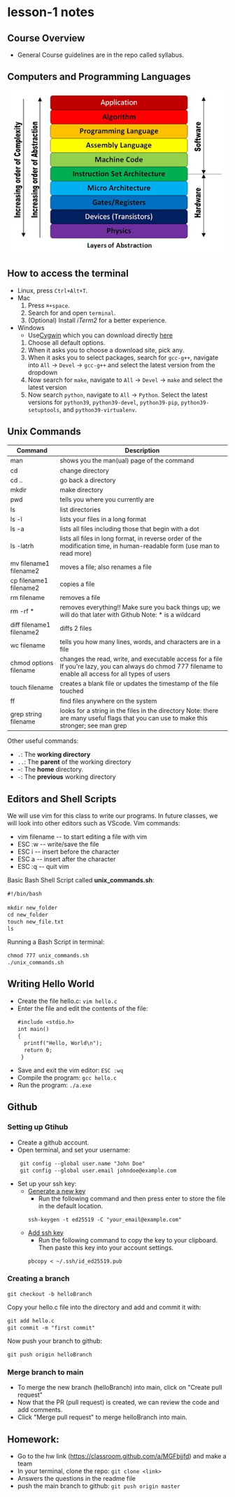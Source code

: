 # lesson-1 notes

## Course Overview
- General Course guidelines are in the repo called syllabus.

## Computers and Programming Languages
![alt text](computerProgramming.png)

 
## How to access the terminal
- Linux, press `Ctrl+Alt+T`.
- Mac
  1. Press `⌘+space`.
  2. Search for and open `terminal`.
  3. (Optional) Install *iTerm2* for a better experience.
- Windows
  - Use[Cygwin](https://www.cygwin.com/) which you can download directly [here](https://www.cygwin.com/setup-x86_64.exe)
   1. Choose all default options.
   2. When it asks you to choose a download site, pick any.
   3. When it asks you to select packages, search for `gcc-g++`, navigate into
`All` -> `Devel` -> `gcc-g++` and select the latest version from the dropdown
   4. Now search for `make`, navigate to `All` -> `Devel` -> `make` and select the
latest version
   5. Now search `python`, navigate to `All` -> `Python`.  Select the latest
versions for `python39`, `python39-devel`, `python39-pip`,
`python39-setuptools`, and `python39-virtualenv`.
 
 
 ## Unix Commands 

| **Command**               | **Description**                                                                                                                                            |
|---------------------------|------------------------------------------------------------------------------------------------------------------------------------------------------------|
| man                       | shows you the man(ual) page of the command                                                                                                                 |
| cd                        | change directory                                                                                                                                           |
| cd ..                     | go back a directory                                                                                                                                        |
| mkdir                     | make directory                                                                                                                                             |
| pwd                       | tells you where you currently are                                                                                                                          |
| ls                        | list directories                                                                                                                                           |
| ls -l                     | lists your files in a long format                                                                                                                          |
| ls -a                     | lists all files including those that begin with a dot                                                                                                      |
| ls -latrh                 | lists all files in long format, in reverse order of the modification time, in human-readable form (use man to read more)                                   |
| mv filename1 filename2    | moves a file; also renames a file                                                                                                                          |
| cp filename1 filename2    | copies a file                                                                                                                                              |
| rm filename               | removes a file                                                                                                                                             |
| rm -rf *                  | removes everything!! Make sure you back things up; we will do that later with Github Note: * is a wildcard                                                 |
| diff filename1 filename2  | diffs 2 files                                                                                                                                              |
| wc filename               | tells you how many lines, words, and characters are in a file                                                                                              |
| chmod options filename    | changes the read, write, and executable access for a file If you're lazy, you can always do chmod 777 filename to enable all access for all types of users |
| touch filename            | creates a blank file or updates the timestamp of the file touched                                                                                          |
| ff                        |  find files anywhere on the system                                                                                                                         |
| grep string filename      | looks for a string in the files in the directory Note: there are many useful flags that you can use to make this stronger; see man grep                    |

Other useful commands:
* `.`: The **working directory**
* `..`: The **parent** of the working directory
* `~`: The **home** directory.
* `-`: The **previous** working directory



## Editors and Shell Scripts
We will use vim for this class to write our programs. In future classes, we will look into other editors such as VScode.
Vim commands:
  - vim filename -- to start editing a file with vim
  - ESC :w -- write/save the file
  - ESC i -- insert before the character
  - ESC a -- insert after the character
  - ESC :q -- quit vim
  
Basic Bash Shell Script called **unix_commands.sh**:
```
#!/bin/bash

mkdir new_folder
cd new_folder
touch new_file.txt
ls
```

Running a Bash Script in terminal:
```
chmod 777 unix_commands.sh
./unix_commands.sh
```

## Writing Hello World
- Create the file hello.c: ```vim hello.c```
- Enter the file and edit the contents of the file:
  ```
  #include <stdio.h>
  int main()
  {
    printf("Hello, World\n");
    return 0;
   }
  ```
 - Save and exit the vim editor: ```ESC :wq```
 - Compile the program: ```gcc hello.c```
 - Run the program: ```./a.exe```


## Github

### Setting up Gtihub
  - Create a github account.
  - Open terminal, and set your username: 
  ```
      git config --global user.name "John Doe"
      git config --global user.email johndoe@example.com 
  ```
  - Set up your ssh key:
    - [Generate a new key](https://docs.github.com/en/authentication/connecting-to-github-with-ssh/generating-a-new-ssh-key-and-adding-it-to-the-ssh-agent#generating-a-new-ssh-key)
      - Run the following command and then press enter to store the file in the default location. 
      ```
      ssh-keygen -t ed25519 -C "your_email@example.com"
      ```
    - [Add ssh key](https://docs.github.com/en/authentication/connecting-to-github-with-ssh/adding-a-new-ssh-key-to-your-github-account#adding-a-new-ssh-key-to-your-account)
      -  Run the following command to copy the key to your clipboard. Then paste this key into your account settings. 
      ```
      pbcopy < ~/.ssh/id_ed25519.pub
      ```
### Creating a branch
```
git checkout -b helloBranch
```
Copy your hello.c file into the directory and add and commit it with:
```
git add hello.c
git commit -m "first commit"
```
Now push your branch to github:
```
git push origin helloBranch
```

### Merge branch to main
- To merge the new branch (helloBranch) into main, click on "Create pull request"
- Now that the PR (pull request) is created, we can review the code and add comments.
- Click "Merge pull request" to merge helloBranch into main.
  
## Homework:
  - Go to the hw link (https://classroom.github.com/a/MGFbjjfd) and make a team
  - In your terminal, clone the repo: ```git clone <link>```
  - Answers the questions in the readme file
  - push the main branch to github: ```git push origin master```
  
